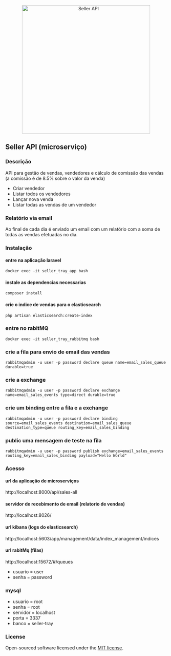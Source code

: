 <p align="center"><img src="https://cdn-icons-png.flaticon.com/512/2544/2544336.png" width="400" alt="Seller API"></p>

## Seller API (microserviço)

### Descrição

API para gestão de vendas, vendedores e cálculo de comissão das vendas (a comissão é de 8.5% sobre o valor da venda)

- Criar vendedor
- Listar todos os vendedores
- Lançar nova venda
- Listar todas as vendas de um vendedor

### Relatório via email

Ao final de cada dia é enviado um email com um relatório com a soma de todas as vendas efetuadas no dia.

### Instalação

#### entre na aplicação laravel

```
docker exec -it seller_tray_app bash
```

#### instale as dependencias necessarias

```
composer install
```

#### crie o indice de vendas para o elasticsearch

```
php artisan elasticsearch:create-index
```

### entre no rabitMQ

```
docker exec -it seller_tray_rabbitmq bash
```

### crie a fila para envio de email das vendas

```
rabbitmqadmin -u user -p password declare queue name=email_sales_queue durable=true
```

### crie a exchange

```
rabbitmqadmin -u user -p password declare exchange name=email_sales_events type=direct durable=true
```

### crie um binding entre a fila e a exchange

```
rabbitmqadmin -u user -p password declare binding source=email_sales_events destination=email_sales_queue destination_type=queue routing_key=email_sales_binding
```

### public uma mensagem de teste na fila

```
rabbitmqadmin -u user -p password publish exchange=email_sales_events routing_key=email_sales_binding payload="Hello World"
```

### Acesso

#### url da aplicação de microserviços

http://localhost:8000/api/sales-all

#### servidor de recebimento de email (relatorio de vendas)

http://localhost:8026/

#### url kibana (logs do elasticsearch)

http://localhost:5603/app/management/data/index_management/indices

#### url rabitMq (filas)

http://localhost:15672/#/queues

- usuario = user
- senha = password

### mysql

- usuario = root
- senha = root
- servidor = localhost
- porta = 3337
- banco = seller-tray

### License

Open-sourced software licensed under the [MIT license](https://opensource.org/licenses/MIT).
